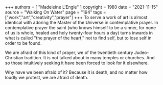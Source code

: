 +++
authors = [
  "Madeleine L'Engle"
]
copyright = 1980
date = "2021-11-15"
source = "Walking On Water"
page = "194"
tags = ["work","art","creativity","prayer"]
+++
To serve a work of art is almost identical with adoring the Master of the Universe in contemplative prayer. In contemplative prayer the saint (who knows himself to be a sinner, for none of us is whole, healed and holy twenty-four hours a day) turns inwards in what is called "the prayer of the heart," not to find self, but to lose self in order to be found.

We are afraid of this kind of prayer, we of the twentieth century Judeo-Christian tradition. It is not talked about in many temples or churches. And so those intuitively seeking it have been forced to look for it elsewhere.

Why have we been afraid of it? Because it is death, and no matter how loudly we protest, we are afraid of death.
